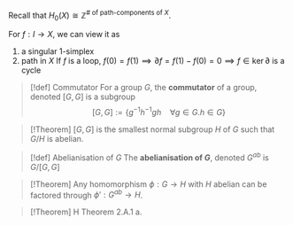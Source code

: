 Recall that $H_0(X) \cong \mathbb{Z}^{\#\text{ of path-components of }X}$.

For $f:I \to X$, we can view it as 
1. a singular 1-simplex
2. path in $X$
If $f$ is a loop, $f(0) = f(1)\implies \partial f = f(1)-f(0) = 0\implies f \in \ker \partial$ is a cycle

>[!def] Commutator
>For a group $G$, the **commutator** of a  group, denoted $[G,G]$ is a subgroup $$[G,G]:= \{g^{-1}h^{-1}gh\:\:\:\: \forall g \in G. h \in G\}$$

>[!Theorem]
>$[G,G]$ is the smallest normal subgroup $H$ of $G$ such that $G/H$ is abelian.

>[!def] Abelianisation of $G$
>The **abelianisation of $G$**, denoted $G^{ab}$ is $G/[G,G]$ 

>[!Theorem] 
>Any homomorphism $\phi:G \to H$ with $H$ abelian can be factored through $\phi': G^{ab}\to H$.


>[!Theorem] H Theorem 2.A.1
>a. 